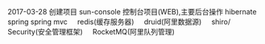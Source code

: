 2017-03-28  创建项目
    sun-console 控制台项目(WEB),主要后台操作
        hibernate
        spring
        spring mvc
      redis(缓存服务器)
      druid(阿里数据源)
      shiro/ Security(安全管理框架)
      RocketMQ(阿里队列管理)
